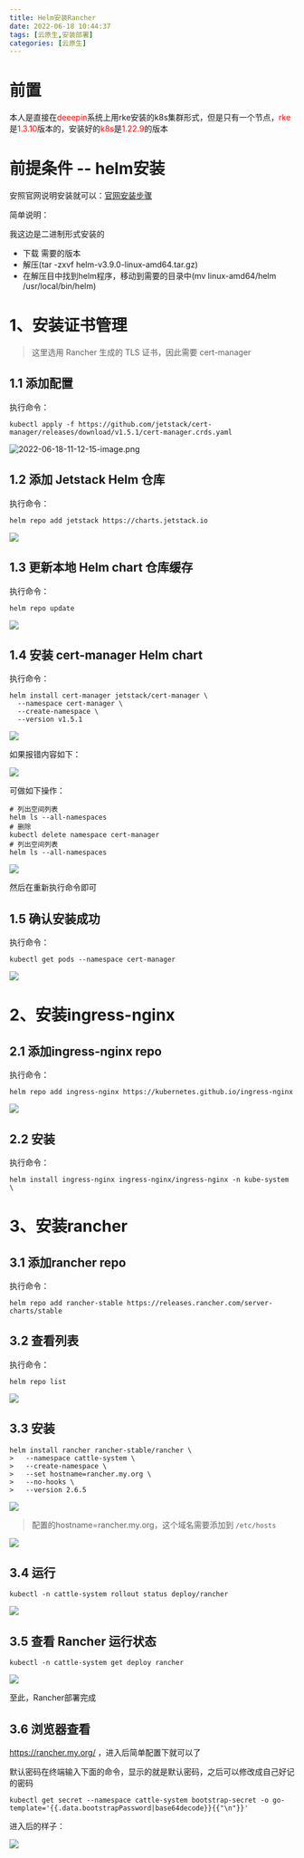 ```yaml
---
title: Helm安装Rancher
date: 2022-06-18 10:44:37
tags: [云原生,安装部署]
categories: [云原生]
---
```


# 前置

本人是直接在<font color='red'>deeepin</font>系统上用rke安装的k8s集群形式，但是只有一个节点，<font color='red'>rke</font>是<font color='red'>1.3.10</font>版本的，安装好的<font color='red'>k8s</font>是<font color='red'>1.22.9</font>的版本

# 前提条件 -- helm安装

安照官网说明安装就可以：[官网安装步骤](https://helm.sh/zh/docs/intro/install/)

简单说明：

我这边是二进制形式安装的

- 下载 需要的版本
- 解压(tar -zxvf helm-v3.9.0-linux-amd64.tar.gz)
- 在解压目中找到helm程序，移动到需要的目录中(mv linux-amd64/helm /usr/local/bin/helm)

# 1、安装证书管理

> 这里选用 Rancher 生成的 TLS 证书，因此需要 cert-manager

## 1.1 添加配置

执行命令：

```shell
kubectl apply -f https://github.com/jetstack/cert-manager/releases/download/v1.5.1/cert-manager.crds.yaml
```

![2022-06-18-11-12-15-image.png](ca771f4aa96e9cafe14c329195308b345c23427b.png)

## 1.2 添加 Jetstack Helm 仓库

执行命令：

```shell
helm repo add jetstack https://charts.jetstack.io
```

![](2022-06-18-11-51-51-image.png)

## 1.3 更新本地 Helm chart 仓库缓存

执行命令：

```shell
helm repo update
```

![](2022-06-18-11-53-22-image.png)

## 1.4 安装 cert-manager Helm chart

执行命令：

```shell
helm install cert-manager jetstack/cert-manager \
  --namespace cert-manager \
  --create-namespace \
  --version v1.5.1
```

![](2022-06-18-11-55-29-image.png)

如果报错内容如下：

![](2022-06-18-11-56-38-image.png)

可做如下操作：

```shell
# 列出空间列表
helm ls --all-namespaces
# 删除
kubectl delete namespace cert-manager
# 列出空间列表
helm ls --all-namespaces
```

![](2022-06-18-11-59-43-image.png)

然后在重新执行命令即可

## 1.5 确认安装成功

执行命令：

```shell
kubectl get pods --namespace cert-manager
```

![](2022-06-18-12-02-27-image.png)

# 2、安装ingress-nginx

## 2.1 添加ingress-nginx repo

执行命令：

```shell
helm repo add ingress-nginx https://kubernetes.github.io/ingress-nginx
```

![](2022-06-18-12-10-24-image.png)

## 2.2 安装

执行命令：

```shell
helm install ingress-nginx ingress-nginx/ingress-nginx -n kube-system \
```

# 3、安装rancher

## 3.1 添加rancher repo

执行命令：

```shell
helm repo add rancher-stable https://releases.rancher.com/server-charts/stable
```

## 3.2 查看列表

执行命令：

```shell
helm repo list
```

![](2022-06-18-12-12-48-image.png)

## 3.3 安装

```shell
helm install rancher rancher-stable/rancher \
>   --namespace cattle-system \
>   --create-namespace \
>   --set hostname=rancher.my.org \
>   --no-hooks \
>   --version 2.6.5
```

![](2022-06-18-12-18-50-image.png)

> 配置的hostname=rancher.my.org，这个域名需要添加到 `/etc/hosts`

![](2022-06-18-12-24-48-image.png)

## 3.4 运行

```shell
kubectl -n cattle-system rollout status deploy/rancher
```

![](2022-06-18-12-19-21-image.png)

## 3.5 查看 Rancher 运行状态

```shell
kubectl -n cattle-system get deploy rancher
```

![](2022-06-18-12-20-59-image.png)

至此，Rancher部署完成

## 3.6 浏览器查看

https://rancher.my.org/ ，进入后简单配置下就可以了

默认密码在终端输入下面的命令，显示的就是默认密码，之后可以修改成自己好记的密码

```shell
kubectl get secret --namespace cattle-system bootstrap-secret -o go-template='{{.data.bootstrapPassword|base64decode}}{{"\n"}}'
```

进入后的样子：

![](2022-06-18-12-27-32-image.png)
